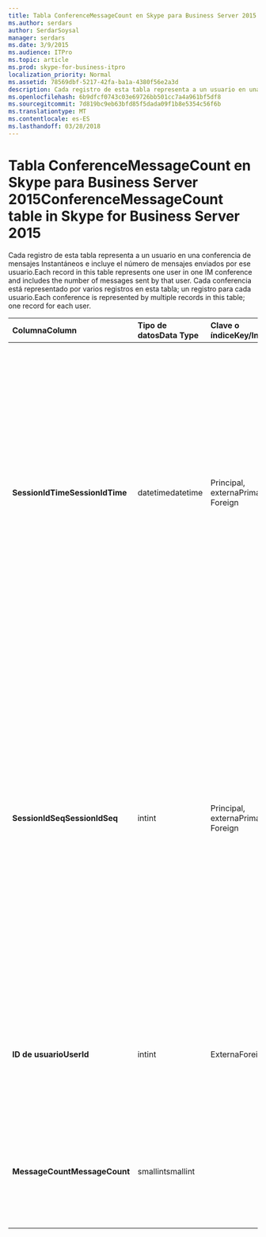 ```yaml
---
title: Tabla ConferenceMessageCount en Skype para Business Server 2015
ms.author: serdars
author: SerdarSoysal
manager: serdars
ms.date: 3/9/2015
ms.audience: ITPro
ms.topic: article
ms.prod: skype-for-business-itpro
localization_priority: Normal
ms.assetid: 78569dbf-5217-42fa-ba1a-4380f56e2a3d
description: Cada registro de esta tabla representa a un usuario en una conferencia de mensajes Instantáneos e incluye el número de mensajes enviados por ese usuario. Cada conferencia está representado por varios registros en esta tabla; un registro para cada usuario.
ms.openlocfilehash: 6b9dfcf0743c03e69726bb501cc7a4a961bf5df8
ms.sourcegitcommit: 7d819bc9eb63bfd85f5dada09f1b8e5354c56f6b
ms.translationtype: MT
ms.contentlocale: es-ES
ms.lasthandoff: 03/28/2018
---
```

# <a name="conferencemessagecount-table-in-skype-for-business-server-2015"></a><span data-ttu-id="189ce-104">Tabla ConferenceMessageCount en Skype para Business Server 2015</span><span class="sxs-lookup"><span data-stu-id="189ce-104">ConferenceMessageCount table in Skype for Business Server 2015</span></span>
 
<span data-ttu-id="189ce-105">Cada registro de esta tabla representa a un usuario en una conferencia de mensajes Instantáneos e incluye el número de mensajes enviados por ese usuario.</span><span class="sxs-lookup"><span data-stu-id="189ce-105">Each record in this table represents one user in one IM conference and includes the number of messages sent by that user.</span></span> <span data-ttu-id="189ce-106">Cada conferencia está representado por varios registros en esta tabla; un registro para cada usuario.</span><span class="sxs-lookup"><span data-stu-id="189ce-106">Each conference is represented by multiple records in this table; one record for each user.</span></span>
  
|<span data-ttu-id="189ce-107">**Columna**</span><span class="sxs-lookup"><span data-stu-id="189ce-107">**Column**</span></span>|<span data-ttu-id="189ce-108">**Tipo de datos**</span><span class="sxs-lookup"><span data-stu-id="189ce-108">**Data Type**</span></span>|<span data-ttu-id="189ce-109">**Clave o índice**</span><span class="sxs-lookup"><span data-stu-id="189ce-109">**Key/Index**</span></span>|<span data-ttu-id="189ce-110">**Detalles**</span><span class="sxs-lookup"><span data-stu-id="189ce-110">**Details**</span></span>|
|:-----|:-----|:-----|:-----|
|<span data-ttu-id="189ce-111">**SessionIdTime**</span><span class="sxs-lookup"><span data-stu-id="189ce-111">**SessionIdTime**</span></span> <br/> |<span data-ttu-id="189ce-112">datetime</span><span class="sxs-lookup"><span data-stu-id="189ce-112">datetime</span></span>  <br/> |<span data-ttu-id="189ce-113">Principal, externa</span><span class="sxs-lookup"><span data-stu-id="189ce-113">Primary, Foreign</span></span>  <br/> |<span data-ttu-id="189ce-114">Hora de la instancia de la conferencia.</span><span class="sxs-lookup"><span data-stu-id="189ce-114">Time of conference instance.</span></span> <span data-ttu-id="189ce-115">Se utiliza junto con **SessionIdSeq** para identificar de forma exclusiva una instancia de la conferencia.</span><span class="sxs-lookup"><span data-stu-id="189ce-115">Used in conjunction with **SessionIdSeq** to uniquely identify a conference instance.</span></span> <span data-ttu-id="189ce-116">Consulte la [tabla de conferencias en Skype para Business Server 2015](conferences.md) para obtener más información.</span><span class="sxs-lookup"><span data-stu-id="189ce-116">See the [Conferences table in Skype for Business Server 2015](conferences.md) for more information.</span></span> <br/> |
|<span data-ttu-id="189ce-117">**SessionIdSeq**</span><span class="sxs-lookup"><span data-stu-id="189ce-117">**SessionIdSeq**</span></span> <br/> |<span data-ttu-id="189ce-118">int</span><span class="sxs-lookup"><span data-stu-id="189ce-118">int</span></span>  <br/> |<span data-ttu-id="189ce-119">Principal, externa</span><span class="sxs-lookup"><span data-stu-id="189ce-119">Primary, Foreign</span></span>  <br/> |<span data-ttu-id="189ce-120">Número de identificación para identificar la instancia de la conferencia.</span><span class="sxs-lookup"><span data-stu-id="189ce-120">ID number to identify the conference instance.</span></span> <span data-ttu-id="189ce-121">Se utiliza junto con **SessionIdTime** para identificar de forma exclusiva una instancia de la conferencia.</span><span class="sxs-lookup"><span data-stu-id="189ce-121">Used in conjunction with **SessionIdTime** to uniquely identify a conference instance.</span></span> <span data-ttu-id="189ce-122">Consulte la [tabla de conferencias en Skype para Business Server 2015](conferences.md) para obtener más información.</span><span class="sxs-lookup"><span data-stu-id="189ce-122">See the [Conferences table in Skype for Business Server 2015](conferences.md) for more information.</span></span> <br/> |
|<span data-ttu-id="189ce-123">**ID de usuario**</span><span class="sxs-lookup"><span data-stu-id="189ce-123">**UserId**</span></span> <br/> |<span data-ttu-id="189ce-124">int</span><span class="sxs-lookup"><span data-stu-id="189ce-124">int</span></span>  <br/> |<span data-ttu-id="189ce-125">Externa</span><span class="sxs-lookup"><span data-stu-id="189ce-125">Foreign</span></span>  <br/> |<span data-ttu-id="189ce-126">Número único que identifica este usuario, se hace referenciado en la [tabla usuarios](users.md).</span><span class="sxs-lookup"><span data-stu-id="189ce-126">Unique number identifying this user, referenced from the [Users table](users.md).</span></span>  <br/> |
|<span data-ttu-id="189ce-127">**MessageCount**</span><span class="sxs-lookup"><span data-stu-id="189ce-127">**MessageCount**</span></span> <br/> |<span data-ttu-id="189ce-128">smallint</span><span class="sxs-lookup"><span data-stu-id="189ce-128">smallint</span></span>  <br/> | <br/> |<span data-ttu-id="189ce-129">El número de mensajes enviados por este usuario durante esta conferencia.</span><span class="sxs-lookup"><span data-stu-id="189ce-129">The number of messages sent by this user during this conference.</span></span>  <br/> |
   


